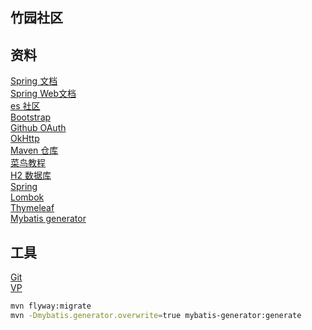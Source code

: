 ## 竹园社区

## 资料
[Spring 文档](https://spring.io/guides)  
[Spring Web文档](https://spring.io/guides/gs/serving-web-content/)  
[es 社区](https://elasticsearch.cn/)  
[Bootstrap](https://v3.bootcss.com/getting-started/)  
[Github OAuth](https://developer.github.com/apps/building-oauth-apps/creating-an-oauth-app/)  
[OkHttp](https://square.github.io/okhttp/)  
[Maven 仓库](https://mvnrepository.com/)  
[菜鸟教程](https://www.runoob.com/)  
[H2 数据库](http://www.h2database.com/html/main.html)  
[Spring](https://docs.spring.io/spring-boot/docs/2.0.0.RC1/reference/htmlsingle/#boot-features-embedded-database-support)  
[Lombok](https://projectlombok.org/)  
[Thymeleaf](https://www.thymeleaf.org/doc/tutorials/3.0/usingthymeleaf.html#setting-attribute-values)  
[Mybatis generator](http://mybatis.org/generator/index.html)

## 工具
[Git](https://git-scm.com/download)  
[VP](https://www.visual-paradigm.com/cn/)

```bash
mvn flyway:migrate
mvn -Dmybatis.generator.overwrite=true mybatis-generator:generate
```